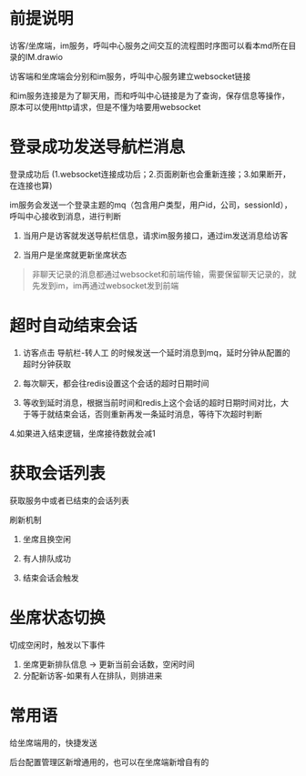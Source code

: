 # 前提说明

访客/坐席端，im服务，呼叫中心服务之间交互的流程图时序图可以看本md所在目录的IM.drawio

访客端和坐席端会分别和im服务，呼叫中心服务建立websocket链接

和im服务连接是为了聊天用，而和呼叫中心链接是为了查询，保存信息等操作，原本可以使用http请求，但是不懂为啥要用websocket

# 登录成功发送导航栏消息

登录成功后 (1.websocket连接成功后；2.页面刷新也会重新连接；3.如果断开，在连接也算)

im服务会发送一个登录主题的mq（包含用户类型，用户id，公司，sessionId），呼叫中心接收到消息，进行判断

1. 当用户是访客就发送导航栏信息，请求im服务接口，通过im发送消息给访客

2. 当用户是坐席就更新坐席状态

>  非聊天记录的消息都通过websocket和前端传输，需要保留聊天记录的，就先发到im，im再通过websocket发到前端



# 超时自动结束会话

1. 访客点击 导航栏-转人工 的时候发送一个延时消息到mq，延时分钟从配置的超时分钟获取

2. 每次聊天，都会往redis设置这个会话的超时日期时间

3. 等收到延时消息，根据当前时间和redis上这个会话的超时日期时间对比，大于等于就结束会话，否则重新再发一条延时消息，等待下次超时判断

4.如果进入结束逻辑，坐席接待数就会减1

# 获取会话列表

获取服务中或者已结束的会话列表

刷新机制

1. 坐席且换空闲
2. 有人排队成功

2. 结束会话会触发

# 坐席状态切换

切成空闲时，触发以下事件

1. 坐席更新排队信息 -> 更新当前会话数，空闲时间
2. 分配新访客-如果有人在排队，则排进来

# 常用语

给坐席端用的，快捷发送

后台配置管理区新增通用的，也可以在坐席端新增自有的
